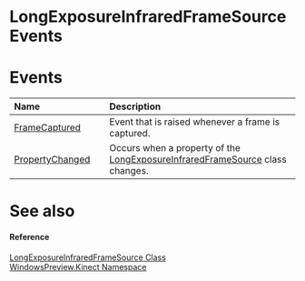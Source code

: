 LongExposureInfraredFrameSource Events  
======================================  

<span id="publiceventsSection"></span>

Events  
======  

<table>
<colgroup>
<col width="30%" />
<col width="60%" />
</colgroup>
<thead>
<tr class="header">
<th align="left">Name</th>
<th align="left">Description</th>
</tr>
</thead>
<tbody>
<tr class="odd">
<td align="left"><a href="Events/FrameCaptured_Event.md">FrameCaptured</a></td>
<td align="left">Event that is raised whenever a frame is captured.</td>
</tr>
<tr class="even">
<td align="left"><a href="Events/PropertyChanged_Event.md">PropertyChanged</a></td>
<td align="left">Occurs when a property of the <a href="../LongExposureInfraredFram.md">LongExposureInfraredFrameSource</a> class changes.</td>
</tr>
</tbody>
</table>

<span id="ID4EI"></span>

See also  
========  

<span id="ID4EK"></span>
#### Reference  

[LongExposureInfraredFrameSource Class](../LongExposureInfraredFram.md)  
 [WindowsPreview.Kinect Namespace](../../Kinect.md)  



<!--Please do not edit the data in the comment block below.-->
<!--
TOCTitle : LongExposureInfraredFrameSource Events
RLTitle : LongExposureInfraredFrameSource Events
KeywordK : LongExposureInfraredFrameSource class, events
KeywordA : Events.T:WindowsPreview.Kinect.LongExposureInfraredFrameSource
AssetID : Events.T:WindowsPreview.Kinect.LongExposureInfraredFrameSource
Locale : en-us
CommunityContent : 1
TargetOS : Windows
TopicType : kbSyntax
DocSet : K4Wv2
ProjType : K4Wv2Proj
Technology : Kinect for Windows
Product : Kinect for Windows SDK v2
productversion : 20
-->
